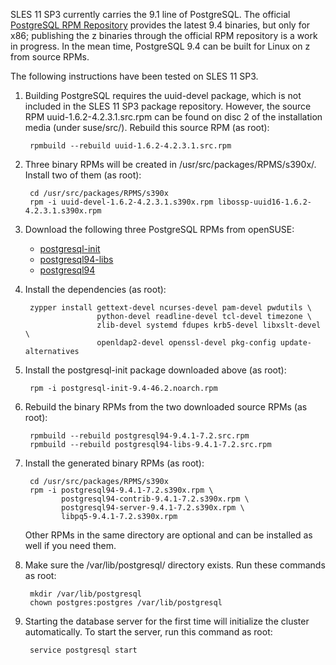 SLES 11 SP3 currently carries the 9.1 line of PostgreSQL. The official [PostgreSQL RPM Repository](http://yum.postgresql.org/) provides the latest 9.4 binaries, but only for x86; publishing the z binaries through the official RPM repository is a work in progress. In the mean time, PostgreSQL 9.4 can be built for Linux on z from source RPMs.

The following instructions have been tested on SLES 11 SP3.

1. Building PostgreSQL requires the uuid-devel package, which is not included in the SLES 11 SP3 package repository. However, the source RPM uuid-1.6.2-4.2.3.1.src.rpm can be found on disc 2 of the installation media (under suse/src/). Rebuild this source RPM (as root):

        rpmbuild --rebuild uuid-1.6.2-4.2.3.1.src.rpm

2. Three binary RPMs will be created in /usr/src/packages/RPMS/s390x/. Install two of them (as root):

        cd /usr/src/packages/RPMS/s390x
        rpm -i uuid-devel-1.6.2-4.2.3.1.s390x.rpm libossp-uuid16-1.6.2-4.2.3.1.s390x.rpm

3. Download the following three PostgreSQL RPMs from openSUSE:

    - [postgresql-init](http://download.opensuse.org/repositories/server:/database:/postgresql/SLE_11_SP3/noarch/postgresql-init-9.4-46.2.noarch.rpm)
    - [postgresql94-libs](http://download.opensuse.org/repositories/server:/database:/postgresql/SLE_11_SP3/src/postgresql94-libs-9.4.1-7.2.src.rpm)
    - [postgresql94](http://download.opensuse.org/repositories/server:/database:/postgresql/SLE_11_SP3/src/postgresql94-9.4.1-7.2.src.rpm)

4. Install the dependencies (as root):

        zypper install gettext-devel ncurses-devel pam-devel pwdutils \
                       python-devel readline-devel tcl-devel timezone \
                       zlib-devel systemd fdupes krb5-devel libxslt-devel \
                       openldap2-devel openssl-devel pkg-config update-alternatives

5. Install the postgresql-init package downloaded above (as root):

        rpm -i postgresql-init-9.4-46.2.noarch.rpm

6. Rebuild the binary RPMs from the two downloaded source RPMs (as root):

        rpmbuild --rebuild postgresql94-9.4.1-7.2.src.rpm
        rpmbuild --rebuild postgresql94-libs-9.4.1-7.2.src.rpm

7. Install the generated binary RPMs (as root):

        cd /usr/src/packages/RPMS/s390x
        rpm -i postgresql94-9.4.1-7.2.s390x.rpm \
               postgresql94-contrib-9.4.1-7.2.s390x.rpm \
               postgresql94-server-9.4.1-7.2.s390x.rpm \
               libpq5-9.4.1-7.2.s390x.rpm

   Other RPMs in the same directory are optional and can be installed as well if you need them.

8. Make sure the /var/lib/postgresql/ directory exists. Run these commands as root:

        mkdir /var/lib/postgresql
        chown postgres:postgres /var/lib/postgresql

9. Starting the database server for the first time will initialize the cluster automatically. To start the server, run this command as root:

        service postgresql start